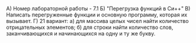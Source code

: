 А) Номер лабораторной работы - 7.1 Б) "Перегрузка функций в Си++" В) Написать перегруженные функции и основную программу, которая их вызывает. Г) 21 вариант: a) для массива целых чисел найти количество
отрицательных элементов;
 б) для строки найти количество слов, заканчивающихся и
начинающихся на одну и ту же букву.
